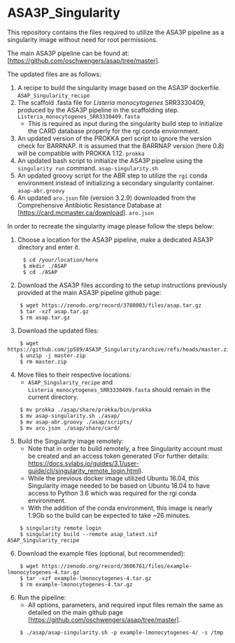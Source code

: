# ASA3P_Singularity
This repository contains the files required to utilize the ASA3P pipeline as a singularity image without need for root permissions.

The main ASA3P pipeline can be found at: [https://github.com/oschwengers/asap/tree/master].

The updated files are as follows:
  1. A recipe to build the singularity image based on the ASA3P dockerfile. `ASAP_Singularity_recipe`
  2. The scaffold .fasta file for _Listeria monocytogenes_ SRR3330409, produced by the ASA3P pipeline in the scaffolding step. `Listeria_monocytogenes_SRR3330409.fasta`
      * This is required as input during the singularity build step to initialize the CARD database properly for the rgi conda enviornment.
  4. An updated version of the PROKKA perl script to ignore the version check for BARRNAP. It is assumed that the BARRNAP version (here 0.8) will be compatible with PROKKA 1.12. `prokka`
  6. An updated bash script to initialize the ASA3P pipeline using the `singularity run` command. `asap-singularity.sh`
  7. An updated groovy script for the ABR step to utilize the `rgi` conda environment instead of initializing a secondary singularity container. `asap-abr.groovy`
  8. An updated `aro.json` file (version 3.2.9) downloaded from the Comprehensive Antibiotic Resistance Database at [https://card.mcmaster.ca/download]. `aro.json`

In order to recreate the singularity image please follow the steps below:
  1. Choose a location for the ASA3P pipeline, make a dedicated ASA3P directory and enter it.
```
     $ cd /your/location/here
     $ mkdir ./ASAP
     $ cd ./ASAP
```
  2. Download the ASA3P files according to the setup instructions previously provided at the main ASA3P pipeline github page:
```
    $ wget https://zenodo.org/record/3780003/files/asap.tar.gz
    $ tar -xzf asap.tar.gz
    $ rm asap.tar.gz 
```
  3. Download the updated files:
```
    $ wget https://github.com/jp589/ASA3P_Singularity/archive/refs/heads/master.zip
    $ unzip -j master.zip
    $ rm master.zip
```
  4. Move files to their respective locations:
     * `ASAP_Singularity_recipe` and `Listeria_monocytogenes_SRR3330409.fasta` should remain in the current directory.
```
    $ mv prokka ./asap/share/prokka/bin/prokka
    $ mv asap-singularity.sh ./asap/
    $ mv asap-abr.groovy ./asap/scripts/
    $ mv aro.json ./asap/share/card/
```
  5. Build the Singularity image remotely:
     * Note that in order to build remotely, a free Singularity account must be created and an access token generated (For further details: https://docs.sylabs.io/guides/3.1/user-guide/cli/singularity_remote_login.html).
     * While the previous docker image utilized Ubuntu 16.04, this Singularity image needed to be based on Ubuntu 18.04 to have access to Python 3.6 which was required for the rgi conda environment.
     * With the addition of the conda environment, this image is nearly 1.9Gb so the build can be expected to take ~26 minutes.
```
    $ singularity remote login
    $ singularity build --remote asap_latest.sif ASAP_Singularity_recipe
```
  6. Download the example files (optional, but recommended):
```
    $ wget https://zenodo.org/record/3606761/files/example-lmonocytogenes-4.tar.gz
    $ tar -xzf example-lmonocytogenes-4.tar.gz
    $ rm example-lmonocytogenes-4.tar.gz
```
  6. Run the pipeline:
      * All options, parameters, and required input files remain the same as detailed on the main github page [https://github.com/oschwengers/asap/tree/master].
```
    $ ./asap/asap-singularity.sh -p example-lmonocytogenes-4/ -s /tmp
```


